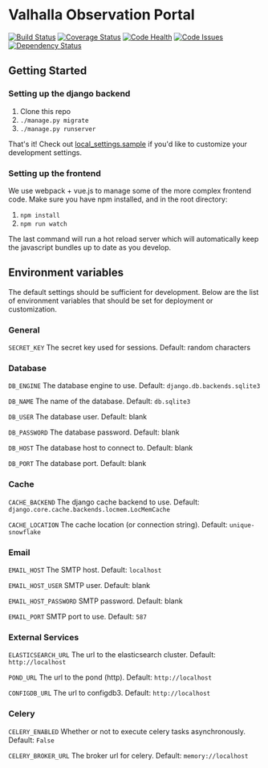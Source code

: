 # Valhalla Observation Portal
[![Build Status](https://travis-ci.org/LCOGT/valhalla.svg?branch=master)](https://travis-ci.org/LCOGT/valhalla)
[![Coverage Status](https://coveralls.io/repos/github/LCOGT/valhalla/badge.svg?branch=master)](https://coveralls.io/github/LCOGT/valhalla?branch=master)
[![Code Health](https://landscape.io/github/LCOGT/valhalla/master/landscape.svg?style=flat)](https://landscape.io/github/LCOGT/valhalla/master)
[![Code Issues](https://www.quantifiedcode.com/api/v1/project/6da4827702214bcf9c798ebe788110d9/badge.svg)](https://www.quantifiedcode.com/app/project/6da4827702214bcf9c798ebe788110d9)
[![Dependency Status](https://www.versioneye.com/user/projects/589df7f4940b230036768664/badge.svg)](https://www.versioneye.com/user/projects/589df7f4940b230036768664)

## Getting Started

### Setting up the django backend

1. Clone this repo
2. `./manage.py migrate`
3. `./manage.py runserver`

That's it! Check out [local_settings.sample](local_settings.sample) if you'd
like to customize your development settings.

### Setting up the frontend
We use webpack + vue.js to manage some of the more complex frontend code.
Make sure you have npm installed, and in the root directory:

1. `npm install`
2. `npm run watch`

The last command will run a hot reload server which will automatically keep the javascript
bundles up to date as you develop.

## Environment variables
The default settings should be sufficient for development. Below are the list of environment variables
that should be set for deployment or customization.

### General
`SECRET_KEY` The secret key used for sessions. Default: random characters

### Database
`DB_ENGINE` The database engine to use. Default: `django.db.backends.sqlite3`

`DB_NAME` The name of the database. Default: `db.sqlite3`

`DB_USER` The database user. Default: blank

`DB_PASSWORD` The database password. Default: blank

`DB_HOST` The database host to connect to. Default: blank

`DB_PORT` The database port. Default: blank

### Cache
`CACHE_BACKEND` The django cache backend to use. Default: `django.core.cache.backends.locmem.LocMemCache`

`CACHE_LOCATION` The cache location (or connection string). Default: `unique-snowflake`

### Email
`EMAIL_HOST` The SMTP host. Default: `localhost`

`EMAIL_HOST_USER` SMTP user. Default: blank

`EMAIL_HOST_PASSWORD` SMTP password. Default: blank

`EMAIL_PORT` SMTP port to use. Default: `587`

### External Services
`ELASTICSEARCH_URL` The url to the elasticsearch cluster. Default: `http://localhost`

`POND_URL` The url to the pond (http). Default: `http://localhost`

`CONFIGDB_URL` The url to configdb3. Default: `http://localhost`

### Celery
`CELERY_ENABLED` Whether or not to execute celery tasks asynchronously. Default: `False`

`CELERY_BROKER_URL` The broker url for celery. Default: `memory://localhost`
